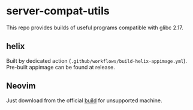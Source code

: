 # server-compat-utils

This repo provides builds of useful programs compatible with glibc 2.17.

## helix

Built by dedicated action (`.github/workflows/build-helix-appimage.yml`). Pre-built appimage can be found at release.

## Neovim

Just download from the official [build](https://github.com/neovim/neovim-releases/releases) for unsupported machine.




